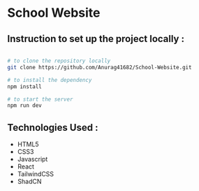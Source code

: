 # School Website

## Instruction to set up the project locally :

```sh

# to clone the repository locally
git clone https://github.com/Anurag41682/School-Website.git

# to install the dependency
npm install

# to start the server
npm run dev


```

## Technologies Used :

- HTML5
- CSS3
- Javascript
- React
- TailwindCSS
- ShadCN
